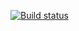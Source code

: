 
[![Build status](https://ci.appveyor.com/api/projects/status/ch4ck8g3f3dekb98?svg=true)](https://ci.appveyor.com/project/EkaterinaZenina/selenide)
